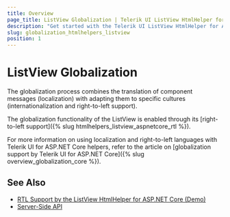 ```yaml
---
title: Overview
page_title: ListView Globalization | Telerik UI ListView HtmlHelper for ASP.NET Core
description: "Get started with the Telerik UI ListView HtmlHelper for ASP.NET Core and learn about the globalization options it supports."
slug: globalization_htmlhelpers_listview
position: 1
---
```


# ListView Globalization

The globalization process combines the translation of component messages (localization) with adapting them to specific cultures (internationalization and right-to-left support).

The globalization functionality of the ListView is enabled through its [right-to-left support]({% slug htmlhelpers_listview_aspnetcore_rtl %}).

For more information on using localization and right-to-left languages with Telerik UI for ASP.NET Core helpers, refer to the article on [globalization support by Telerik UI for ASP.NET Core]({% slug overview_globalization_core %}).

## See Also

* [RTL Support by the ListView HtmlHelper for ASP.NET Core (Demo)](https://demos.telerik.com/aspnet-core/listview/right-to-left-support)
* [Server-Side API](/api/listview)
